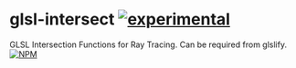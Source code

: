 # glsl-intersect [![experimental](http://badges.github.io/stability-badges/dist/experimental.svg)](http://github.com/badges/stability-badges) #

GLSL Intersection Functions for Ray Tracing. Can be required from glslify.
[![NPM](https://nodei.co/npm/glsl-intersect.png?compact=true)](https://nodei.co/npm/glsl-intersect/)
